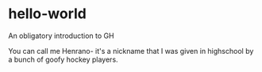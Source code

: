 # hello-world
An obligatory introduction to GH

You can call me Henrano- it's a nickname that I was given in highschool by a bunch of goofy hockey players. 

